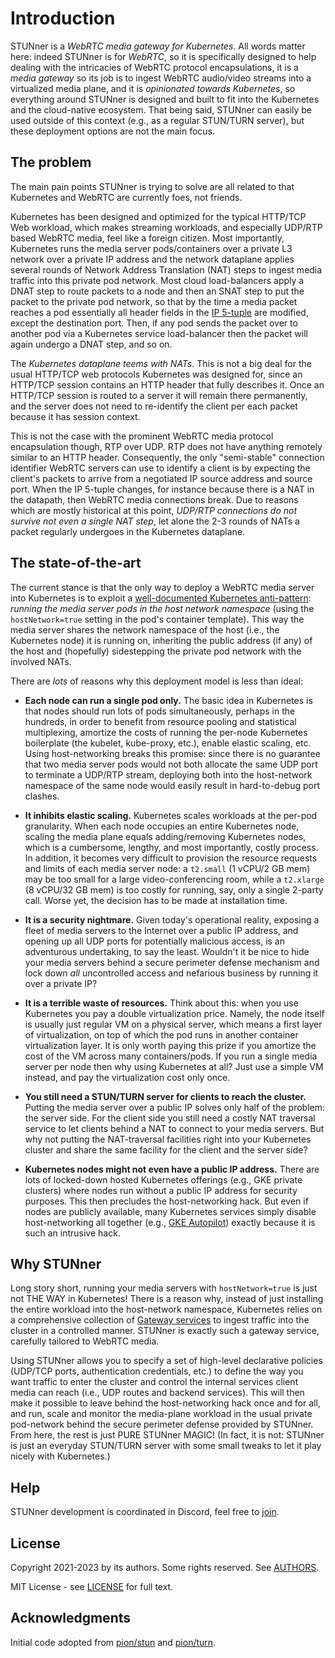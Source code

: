 # Introduction

STUNner is a *WebRTC media gateway for Kubernetes*. All words matter here: indeed STUNner is for
*WebRTC*, so it is specifically designed to help dealing with the intricacies of WebRTC protocol
encapsulations, it is a *media gateway* so its job is to ingest WebRTC audio/video streams into a
virtualized media plane, and it is *opinionated towards Kubernetes*, so everything around STUNner
is designed and built to fit into the Kubernetes and the cloud-native ecosystem. That being said,
STUNner can easily be used outside of this context (e.g., as a regular STUN/TURN server), but these
deployment options are not the main focus.

## The problem

The main pain points STUNner is trying to solve are all related to that Kubernetes and WebRTC are
currently foes, not friends.

Kubernetes has been designed and optimized for the typical HTTP/TCP Web workload, which makes
streaming workloads, and especially UDP/RTP based WebRTC media, feel like a foreign citizen. Most
importantly, Kubernetes runs the media server pods/containers over a private L3 network over a
private IP address and the network dataplane applies several rounds of Network Address Translation
(NAT) steps to ingest media traffic into this private pod network. Most cloud load-balancers apply
a DNAT step to route packets to a node and then an SNAT step to put the packet to the private pod
network, so that by the time a media packet reaches a pod essentially all header fields in the [IP
5-tuple](https://www.techopedia.com/definition/28190/5-tuple) are modified, except the destination
port. Then, if any pod sends the packet over to another pod via a Kubernetes service load-balancer
then the packet will again undergo a DNAT step, and so on.

The *Kubernetes dataplane teems with NATs*. This is not a big deal for the usual HTTP/TCP web
protocols Kubernetes was designed for, since an HTTP/TCP session contains an HTTP header that fully
describes it. Once an HTTP/TCP session is routed to a server it will remain there permanently, and
the server does not need to re-identify the client per each packet because it has session context.

This is not the case with the prominent WebRTC media protocol encapsulation though, RTP over
UDP. RTP does not have anything remotely similar to an HTTP header. Consequently, the only
"semi-stable" connection identifier WebRTC servers can use to identify a client is by expecting the
client's packets to arrive from a negotiated IP source address and source port. When the IP 5-tuple
changes, for instance because there is a NAT in the datapath, then WebRTC media connections
break. Due to reasons which are mostly historical at this point, *UDP/RTP connections do not
survive not even a single NAT step*, let alone the 2-3 rounds of NATs a packet regularly undergoes
in the Kubernetes dataplane.

## The state-of-the-art

The current stance is that the only way to deploy a WebRTC media server into Kubernetes is to
exploit a [well-documented Kubernetes
anti-pattern](https://kubernetes.io/docs/concepts/configuration/overview): *running the media
server pods in the host network namespace* (using the `hostNetwork=true` setting in the pod's
container template). This way the media server shares the network namespace of the host (i.e., the
Kubernetes node) it is running on, inheriting the public address (if any) of the host and
(hopefully) sidestepping the private pod network with the involved NATs.

There are *lots* of reasons why this deployment model is less than ideal:

- **Each node can run a single pod only.** The basic idea in Kubernetes is that nodes should run
  lots of pods simultaneously, perhaps in the hundreds, in order to benefit from resource pooling
  and statistical multiplexing, amortize the costs of running the per-node Kubernetes boilerplate
  (the kubelet, kube-proxy, etc.), enable elastic scaling, etc. Using host-networking breaks this
  promise: since there is no guarantee that two media server pods would not both allocate the same
  UDP port to terminate a UDP/RTP stream, deploying both into the host-network namespace of the
  same node would easily result in hard-to-debug port clashes.

- **It inhibits elastic scaling.** Kubernetes scales workloads at the per-pod granularity. When
  each node occupies an entire Kubernetes node, scaling the media plane equals adding/removing
  Kubernetes nodes, which is a cumbersome, lengthy, and most importantly, costly process. In
  addition, it becomes very difficult to provision the resource requests and limits of each media
  server node: a `t2.small` (1 vCPU/2 GB mem) may be too small for a large video-conferencing room,
  while a `t2.xlarge` (8 vCPU/32 GB mem) is too costly for running, say, only a single 2-party
  call. Worse yet, the decision has to be made at installation time.

- **It is a security nightmare.** Given today's operational reality, exposing a fleet of media
  servers to the Internet over a public IP address, and opening up all UDP ports for potentially
  malicious access, is an adventurous undertaking, to say the least. Wouldn't it be nice to hide
  your media servers behind a secure perimeter defense mechanism and lock down *all* uncontrolled
  access and nefarious business by running it over a private IP?

- **It is a terrible waste of resources.** Think about this: when you use Kubernetes you pay a
  double virtualization price. Namely, the node itself is usually just regular VM on a physical
  server, which means a first layer of virtualization, on top of which the pod runs in another
  container virtualization layer. It is only worth paying this prize if you amortize the cost of
  the VM across many containers/pods. If you run a single media server per node then why using
  Kubernetes at all? Just use a simple VM instead, and pay the virtualization cost only once.

- **You still need a STUN/TURN server for clients to reach the cluster.** Putting the media server
  over a public IP solves only half of the problem: the server side. For the client side you still
  need a costly NAT traversal service to let clients behind a NAT to connect to your media
  servers. But why not putting the NAT-traversal facilities right into your Kubernetes cluster and
  share the same facility for the client and the server side?

- **Kubernetes nodes might not even have a public IP address.** There are lots of locked-down
  hosted Kubernetes offerings (e.g., GKE private clusters) where nodes run without a public IP
  address for security purposes. This then precludes the host-networking hack. But even if nodes
  are publicly available, many Kubernetes services simply disable host-networking all together
  (e.g., [GKE
  Autopilot](https://cloud.google.com/kubernetes-engine/docs/concepts/autopilot-overview)) exactly
  because it is such an intrusive hack.

## Why STUNner

Long story short, running your media servers with `hostNetwork=true` is just not THE WAY in
Kubernetes! There is a reason why, instead of just installing the entire workload into the
host-network namespace, Kubernetes relies on a comprehensive collection of [Gateway
services](https://gateway-api.sigs.k8s.io) to ingest traffic into the cluster in a controlled
manner. STUNner is exactly such a gateway service, carefully tailored to WebRTC media.

Using STUNner allows you to specify a set of high-level declarative policies (UDP/TCP ports,
authentication credentials, etc.) to define the way you want traffic to enter the cluster and
control the internal services client media can reach (i.e., UDP routes and backend services). This
will then make it possible to leave behind the host-networking hack once and for all, and run,
scale and monitor the media-plane workload in the usual private pod-network behind the secure
perimeter defense provided by STUNner. From here, the rest is just PURE STUNner MAGIC!  (In fact,
it is not: STUNner is just an everyday STUN/TURN server with some small tweaks to let it play
nicely with Kubernetes.)

## Help

STUNner development is coordinated in Discord, feel free to [join](https://discord.gg/DyPgEsbwzc).

## License

Copyright 2021-2023 by its authors. Some rights reserved. See [AUTHORS](https://github.com/l7mp/stunner/blob/main/AUTHORS).

MIT License - see [LICENSE](https://github.com/l7mp/stunner/blob/main/LICENSE) for full text.

## Acknowledgments

Initial code adopted from [pion/stun](https://github.com/pion/stun) and
[pion/turn](https://github.com/pion/turn).

